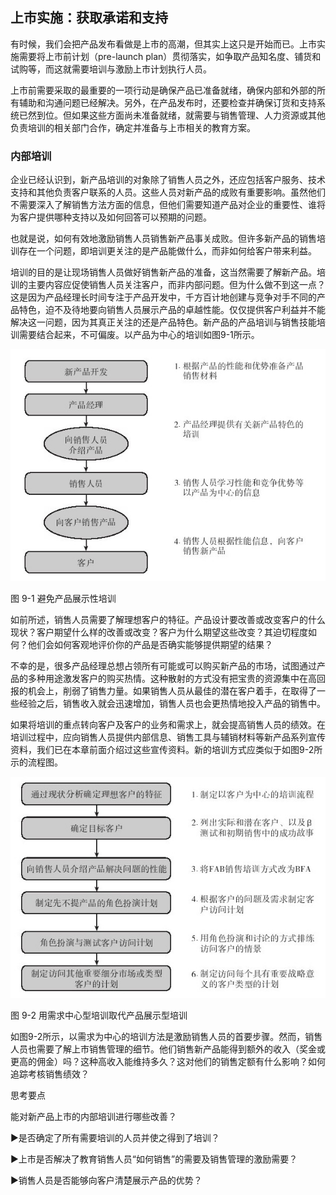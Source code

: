 ## 上市实施：获取承诺和支持

有时候，我们会把产品发布看做是上市的高潮，但其实上这只是开始而已。上市实施需要将上市前计划（pre-launch plan）贯彻落实，如争取产品知名度、铺货和试购等，而这就需要培训与激励上市计划执行人员。

上市前需要采取的最重要的一项行动是确保产品已准备就绪，确保内部和外部的所有辅助和沟通问题已经解决。另外，在产品发布时，还要检查并确保订货和支持系统已然到位。但如果这些方面尚未准备就绪，就需要与销售管理、人力资源或其他负责培训的相关部门合作，确定并准备与上市相关的教育方案。

### 内部培训

企业已经认识到，新产品培训的对象除了销售人员之外，还应包括客户服务、技术支持和其他负责客户联系的人员。这些人员对新产品的成败有重要影响。虽然他们不需要深入了解销售方法方面的信息，但他们需要知道产品对企业的重要性、谁将为客户提供哪种支持以及如何回答可以预期的问题。

也就是说，如何有效地激励销售人员销售新产品事关成败。但许多新产品的销售培训存在一个问题，即培训更关注的是产品能做什么，而非如何给客户带来利益。

培训的目的是让现场销售人员做好销售新产品的准备，这当然需要了解新产品。培训的主要内容应促使销售人员关注客户，而非内部问题。但为什么做不到这一点？这是因为产品经理长时间专注于产品开发中，千方百计地创建与竞争对手不同的产品特色，迫不及待地要向销售人员展示产品的卓越性能。仅仅提供客户利益并不能解决这一问题，因为其真正关注的还是产品特色。新产品的产品培训与销售技能培训需要结合起来，不可偏废。以产品为中心的培训如图9-1所示。

![](images/image01280.jpeg)

图 9-1 避免产品展示性培训 

如前所述，销售人员需要了解理想客户的特征。产品设计要改善或改变客户的什么现状？客户期望什么样的改善或改变？客户为什么期望这些改变？其迫切程度如何？他们会如何客观地评价你的产品是否确实能够提供期望的结果？

不幸的是，很多产品经理总想占领所有可能或可以购买新产品的市场，试图通过产品的多种用途激发客户的购买热情。这种散射的方式没有把宝贵的资源集中在高回报的机会上，削弱了销售力量。如果销售人员从最佳的潜在客户着手，在取得了一些经验之后，销售收入就会迅速增加，销售人员也会更热情地投入产品的销售中。

如果将培训的重点转向客户及客户的业务和需求上，就会提高销售人员的绩效。在培训过程中，应向销售人员提供内部信息、销售工具与辅销材料等新产品系列宣传资料，我们已在本章前面介绍过这些宣传资料。新的培训方式应类似于如图9-2所示的流程图。

![](images/image01281.jpeg)

图 9-2 用需求中心型培训取代产品展示型培训 

如图9-2所示，以需求为中心的培训方法是激励销售人员的首要步骤。然而，销售人员也需要了解上市销售管理的细节。他们销售新产品能得到额外的收入（奖金或更高的佣金）吗？这种高收入能维持多久？这对他们的销售定额有什么影响？如何追踪考核销售绩效？

思考要点

能对新产品上市的内部培训进行哪些改善？

▶是否确定了所有需要培训的人员并使之得到了培训？

▶上市是否解决了教育销售人员“如何销售”的需要及销售管理的激励需要？

▶销售人员是否能够向客户清楚展示产品的优势？

